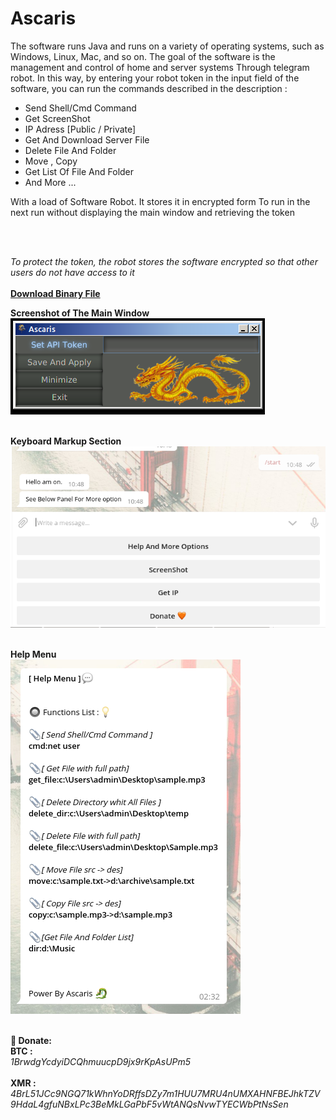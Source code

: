 # Ascaris
The software runs Java and runs on a variety of operating systems, such as Windows, Linux, Mac, and so on. The goal of the software is the management and control of home and server systems Through telegram robot.
In this way, by entering your robot token in the input field of the software, you can run the commands described in the description :

- Send Shell/Cmd Command
- Get ScreenShot
- IP Adress [Public / Private]
- Get And Download Server File
- Delete File And Folder
- Move , Copy 
- Get List Of File And Folder
- And More ...

With a load of Software Robot. It stores it in encrypted form To run in the next run without displaying the main window and retrieving the token

</br></br>

<i>To protect the token, the robot stores the software encrypted so that other users do not have access to it</i>
</br></br>
<b>[Download Binary File](https://github.com/alcott1331/Ascaris/releases/download/v3.0/Ascaris.jar)</b>

**Screenshot of The Main Window**</br>
<img src="Screenshot.png" /></br></br>

**Keyboard Markup Section**</br>
<img src="Screenshot1.png"/></br></br>


**Help Menu**</br>
<img src="Screenshot2.png"/></br></br>


**🧡 Donate:**</br>
**BTC :**</br><i>1BrwdgYcdyiDCQhmuucpD9jx9rKpAsUPm5</i>
</br></br>
**XMR :** <i>4BrL51JCc9NGQ71kWhnYoDRffsDZy7m1HUU7MRU4nUMXAHNFBEJhkTZV9HdaL4gfuNBxLPc3BeMkLGaPbF5vWtANQsNvwTYECWbPtNsSen</i>
